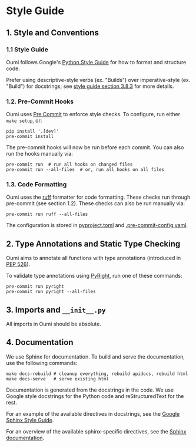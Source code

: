 # Style Guide

## 1. Style and Conventions

### 1.1 Style Guide

Oumi follows Google's [Python Style Guide](https://google.github.io/styleguide/pyguide.html)
for how to format and structure code.

Prefer using descriptive-style verbs (ex. "Builds") over imperative-style (ex. "Build")
for docstrings; see
[style guide section 3.8.3](https://google.github.io/styleguide/pyguide.html#383-functions-and-methods)
for more details.

### 1.2. Pre-Commit Hooks

Oumi uses [Pre Commit](https://pre-commit.com/) to enforce style checks. To configure,
run either `make setup`, or:

```shell
pip install '.[dev]'
pre-commit install
```

The pre-commit hooks will now be run before each commit. You can also run the hooks manually via:

```shell
pre-commit run  # run all hooks on changed files
pre-commit run --all-files  # or, run all hooks on all files
```

### 1.3. Code Formatting

Oumi uses the [ruff](https://github.com/astral-sh/ruff) formatter for code formatting.
These checks run through pre-commit (see section 1.2). These checks can also be
run manually via:

```shell
pre-commit run ruff --all-files
```

The configuration is stored in [pyproject.toml](https://github.com/oumi-ai/oumi/blob/main/pyproject.toml) and
[.pre-commit-config.yaml](https://github.com/oumi-ai/oumi/blob/main/.pre-commit-config.yaml).

## 2. Type Annotations and Static Type Checking

Oumi aims to annotate all functions with type annotations (introduced in
[PEP 526](https://www.python.org/dev/peps/pep-0526/)).

To validate type annotations using [PyRight](https://github.com/microsoft/pyright), run one of these commands:

```shell
pre-commit run pyright
pre-commit run pyright --all-files
```

## 3. Imports and `__init__.py`

All imports in Oumi should be absolute.

## 4. Documentation

We use Sphinx for documentation. To build and serve the documentation, use the following commands:

```shell
make docs-rebuild # cleanup everything, rebuild apidocs, rebuild html
make docs-serve   # serve existing html
```

Documentation is generated from the docstrings in the code. We use Google style
docstrings for the Python code and reStructuredText for the rest.

For an example of the available directives in docstrings, see the
[Google Sphinx Style Guide](https://www.sphinx-doc.org/en/master/usage/extensions/example_google.html#example-google).

For an overview of the available sphinx-specific directives, see the
[Sphinx documentation](https://www.sphinx-doc.org/en/master/usage/restructuredtext/index.html).
